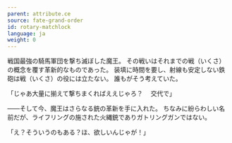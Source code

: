 ```yaml
---
parent: attribute.ce
source: fate-grand-order
id: rotary-matchlock
language: ja
weight: 0
---
```


戦国最強の騎馬軍団を撃ち滅ぼした魔王。
その戦いはそれまでの戦（いくさ）の概念を覆す革新的なものであった。
装填に時間を要し、射線も安定しない鉄砲は戦（いくさ）の役には立たない。
誰もがそう考えていた。

「じゃあ大量に揃えて撃ちまくればええじゃろ？
　交代で」

――そして今、魔王はさらなる銃の革新を手に入れた。
ちなみに紛らわしい名前だが、ライフリングの施された火縄銃でありガトリングガンではない。

「え？そういうのもある？ほ、欲しいんじゃが！」
